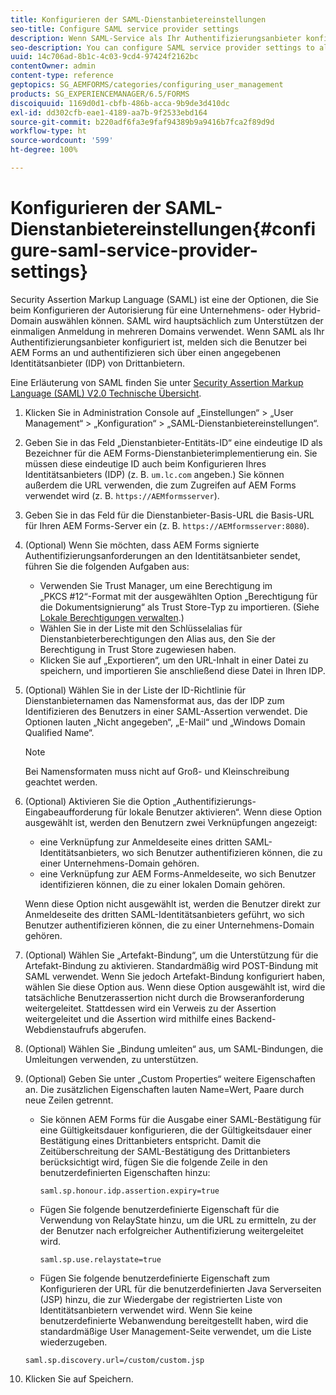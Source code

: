 ```yaml
---
title: Konfigurieren der SAML-Dienstanbietereinstellungen
seo-title: Configure SAML service provider settings
description: Wenn SAML-Service als Ihr Authentifizierungsanbieter konfiguriert ist, melden sich die Benutzer bei AEM Forms an und authentifizieren sich über einen angegebenen Identitätsanbieter (IDP) von Drittanbietern.
seo-description: You can configure SAML service provider settings to allow users to login and authenticate to AEM forms via a specified third-party identity provider (IDP).
uuid: 14c706ad-8b1c-4c03-9cd4-97424f2162bc
contentOwner: admin
content-type: reference
geptopics: SG_AEMFORMS/categories/configuring_user_management
products: SG_EXPERIENCEMANAGER/6.5/FORMS
discoiquuid: 1169d0d1-cbfb-486b-acca-9b9de3d410dc
exl-id: dd302cfb-eae1-4189-aa7b-9f2533ebd164
source-git-commit: b220adf6fa3e9faf94389b9a9416b7fca2f89d9d
workflow-type: ht
source-wordcount: '599'
ht-degree: 100%

---
```


# Konfigurieren der SAML-Dienstanbietereinstellungen{#configure-saml-service-provider-settings}

Security Assertion Markup Language (SAML) ist eine der Optionen, die Sie beim Konfigurieren der Autorisierung für eine Unternehmens- oder Hybrid-Domain auswählen können. SAML wird hauptsächlich zum Unterstützen der einmaligen Anmeldung in mehreren Domains verwendet. Wenn SAML als Ihr Authentifizierungsanbieter konfiguriert ist, melden sich die Benutzer bei AEM Forms an und authentifizieren sich über einen angegebenen Identitätsanbieter (IDP) von Drittanbietern.

Eine Erläuterung von SAML finden Sie unter [Security Assertion Markup Language (SAML) V2.0 Technische Übersicht](https://www.oasis-open.org/committees/download.php/20645/sstc-saml-tech-overview-2%200-draft-10.pdf).

1. Klicken Sie in Administration Console auf „Einstellungen“ > „User Management“ > „Konfiguration“ > „SAML-Dienstanbietereinstellungen“.
1. Geben Sie in das Feld „Dienstanbieter-Entitäts-ID“ eine eindeutige ID als Bezeichner für die AEM Forms-Dienstanbieterimplementierung ein. Sie müssen diese eindeutige ID auch beim Konfigurieren Ihres Identitätsanbieters (IDP) (z. B. `um.lc.com` angeben.) Sie können außerdem die URL verwenden, die zum Zugreifen auf AEM Forms verwendet wird (z. B. `https://AEMformsserver`).
1. Geben Sie in das Feld für die Dienstanbieter-Basis-URL die Basis-URL für Ihren AEM Forms-Server ein (z. B. `https://AEMformsserver:8080`).
1. (Optional) Wenn Sie möchten, dass AEM Forms signierte Authentifizierungsanforderungen an den Identitätsanbieter sendet, führen Sie die folgenden Aufgaben aus:

   * Verwenden Sie Trust Manager, um eine Berechtigung im „PKCS #12“-Format mit der ausgewählten Option „Berechtigung für die Dokumentsignierung“ als Trust Store-Typ zu importieren. (Siehe [Lokale Berechtigungen verwalten](/help/forms/using/admin-help/local-credentials.md#managing-local-credentials).)
   * Wählen Sie in der Liste mit den Schlüsselalias für Dienstanbieterberechtigungen den Alias aus, den Sie der Berechtigung in Trust Store zugewiesen haben.
   * Klicken Sie auf „Exportieren“, um den URL-Inhalt in einer Datei zu speichern, und importieren Sie anschließend diese Datei in Ihren IDP.

1. (Optional) Wählen Sie in der Liste der ID-Richtlinie für Dienstanbieternamen das Namensformat aus, das der IDP zum Identifizieren des Benutzers in einer SAML-Assertion verwendet. Die Optionen lauten „Nicht angegeben“, „E-Mail“ und „Windows Domain Qualified Name“.

   >[!NOTE]
   >
   >Bei Namensformaten muss nicht auf Groß- und Kleinschreibung geachtet werden.

1. (Optional) Aktivieren Sie die Option „Authentifizierungs-Eingabeaufforderung für lokale Benutzer aktivieren“. Wenn diese Option ausgewählt ist, werden den Benutzern zwei Verknüpfungen angezeigt:

   * eine Verknüpfung zur Anmeldeseite eines dritten SAML-Identitätsanbieters, wo sich Benutzer authentifizieren können, die zu einer Unternehmens-Domain gehören.
   * eine Verknüpfung zur AEM Forms-Anmeldeseite, wo sich Benutzer identifizieren können, die zu einer lokalen Domain gehören.

   Wenn diese Option nicht ausgewählt ist, werden die Benutzer direkt zur Anmeldeseite des dritten SAML-Identitätsanbieters geführt, wo sich Benutzer authentifizieren können, die zu einer Unternehmens-Domain gehören.

1. (Optional) Wählen Sie „Artefakt-Bindung“, um die Unterstützung für die Artefakt-Bindung zu aktivieren. Standardmäßig wird POST-Bindung mit SAML verwendet. Wenn Sie jedoch Artefakt-Bindung konfiguriert haben, wählen Sie diese Option aus. Wenn diese Option ausgewählt ist, wird die tatsächliche Benutzerassertion nicht durch die Browseranforderung weitergeleitet. Stattdessen wird ein Verweis zu der Assertion weitergeleitet und die Assertion wird mithilfe eines Backend-Webdienstaufrufs abgerufen.
1. (Optional) Wählen Sie „Bindung umleiten“ aus, um SAML-Bindungen, die Umleitungen verwenden, zu unterstützen.
1. (Optional) Geben Sie unter „Custom Properties“ weitere Eigenschaften an. Die zusätzlichen Eigenschaften lauten Name=Wert, Paare durch neue Zeilen getrennt.

   * Sie können AEM Forms für die Ausgabe einer SAML-Bestätigung für eine Gültigkeitsdauer konfigurieren, die der Gültigkeitsdauer einer Bestätigung eines Drittanbieters entspricht. Damit die Zeitüberschreitung der SAML-Bestätigung des Drittanbieters berücksichtigt wird, fügen Sie die folgende Zeile in den benutzerdefinierten Eigenschaften hinzu:

      `saml.sp.honour.idp.assertion.expiry=true`

   * Fügen Sie folgende benutzerdefinierte Eigenschaft für die Verwendung von RelayState hinzu, um die URL zu ermitteln, zu der der Benutzer nach erfolgreicher Authentifizierung weitergeleitet wird.

      `saml.sp.use.relaystate=true`

   * Fügen Sie folgende benutzerdefinierte Eigenschaft zum Konfigurieren der URL für die benutzerdefinierten Java Serverseiten (JSP) hinzu, die zur Wiedergabe der registrierten Liste von Identitätsanbietern verwendet wird. Wenn Sie keine benutzerdefinierte Webanwendung bereitgestellt haben, wird die standardmäßige User Management-Seite verwendet, um die Liste wiederzugeben.

   `saml.sp.discovery.url=/custom/custom.jsp`

1. Klicken Sie auf Speichern.
